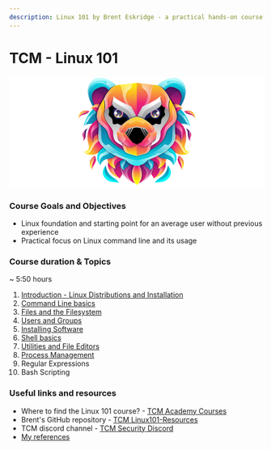 ```yaml
---
description: Linux 101 by Brent Eskridge - a practical hands-on course
---
```


# **TCM - Linux 101**

![Linux 101 - academy.tcm-sec.com - © TCM Security](.gitbook/assets/linux101.png)

### Course Goals and Objectives

* Linux foundation and starting point for an average user without previous experience
* Practical focus on Linux command line and its usage

### Course duration & Topics

~	5:50 hours

1. [Introduction - Linux Distributions and Installation](1-linux-distributions/README.md)
2. [Command Line basics](2-command-line/README.md)
3. [Files and the Filesystem](3-filesystem/README.md)
4. [Users and Groups](4-users-groups/README.md)
5. [Installing Software](5-installing-sw/README.md)
6. [Shell basics](6-shells/README.md)
7. [Utilities and File Editors](7-utilities-editors/README.md)
8. [Process Management](8-process-manag/README.md)
9. Regular Expressions
10. Bash Scripting

### Useful links and resources

* Where to find the Linux 101 course? - [TCM Academy Courses](https://academy.tcm-sec.com/courses)
* Brent's GitHub repository - [TCM Linux101-Resources](https://github.com/beskridge/Linux101-Resources)
* TCM discord channel - [TCM Security Discord](https://discord.gg/tcm)
* [My references](references.md) 

